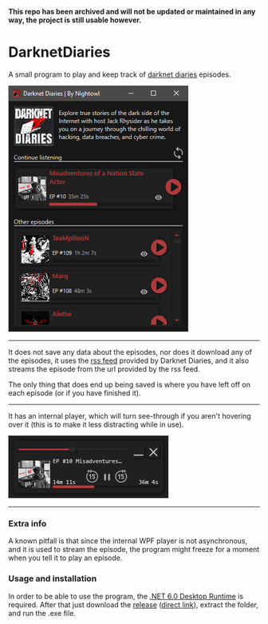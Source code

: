 **This repo has been archived and will not be updated or maintained in any way, the project is still usable however.**

# DarknetDiaries
A small program to play and keep track of [darknet diaries](https://darknetdiaries.com/) episodes.

![preview image of the main screen](https://github.com/nightowl286/DarknetDiaries/raw/master/.screenshots/list.png)

---

It does not save any data about the episodes, nor does it download any of the episodes, it uses the [rss feed](https://feeds.megaphone.fm/darknetdiaries) provided by
Darknet Diaries, and it also streams the episode from the url provided by the rss feed.

The only thing that does end up being saved is where you have left off on each episode (or if you have finished it).

---

It has an internal player, which will turn see-through if you aren't hovering over it (this is to make it less distracting while in use).

![preview image of the player](https://github.com/nightowl286/DarknetDiaries/raw/master/.screenshots/player.png)

---
### Extra info
A known pitfall is that since the internal WPF player is not asynchronous, and it is used to stream the episode, the program might freeze for a moment when you tell
it to play an episode.

### Usage and installation
In order to be able to use the program, the [.NET 6.0 Desktop Runtime](https://dotnet.microsoft.com/en-us/download/dotnet/6.0/runtime) is required.
After that just download the [release](https://github.com/nightowl286/DarknetDiaries/releases/tag/v1.0.0)
([direct link](https://github.com/nightowl286/DarknetDiaries/releases/download/v1.0.0/DarknetDiaries.zip)), extract the folder, and run the .exe file.
